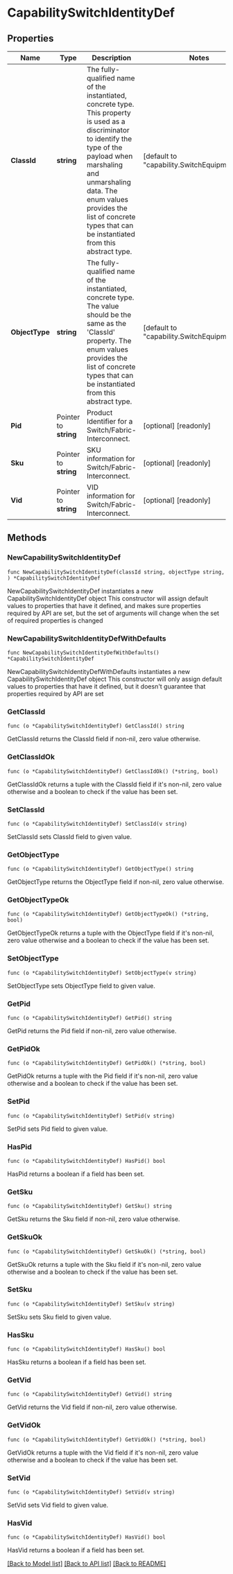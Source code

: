 # CapabilitySwitchIdentityDef

## Properties

Name | Type | Description | Notes
------------ | ------------- | ------------- | -------------
**ClassId** | **string** | The fully-qualified name of the instantiated, concrete type. This property is used as a discriminator to identify the type of the payload when marshaling and unmarshaling data. The enum values provides the list of concrete types that can be instantiated from this abstract type. | [default to "capability.SwitchEquipmentInfo"]
**ObjectType** | **string** | The fully-qualified name of the instantiated, concrete type. The value should be the same as the &#39;ClassId&#39; property. The enum values provides the list of concrete types that can be instantiated from this abstract type. | [default to "capability.SwitchEquipmentInfo"]
**Pid** | Pointer to **string** | Product Identifier for a Switch/Fabric-Interconnect. | [optional] [readonly] 
**Sku** | Pointer to **string** | SKU information for Switch/Fabric-Interconnect. | [optional] [readonly] 
**Vid** | Pointer to **string** | VID information for Switch/Fabric-Interconnect. | [optional] [readonly] 

## Methods

### NewCapabilitySwitchIdentityDef

`func NewCapabilitySwitchIdentityDef(classId string, objectType string, ) *CapabilitySwitchIdentityDef`

NewCapabilitySwitchIdentityDef instantiates a new CapabilitySwitchIdentityDef object
This constructor will assign default values to properties that have it defined,
and makes sure properties required by API are set, but the set of arguments
will change when the set of required properties is changed

### NewCapabilitySwitchIdentityDefWithDefaults

`func NewCapabilitySwitchIdentityDefWithDefaults() *CapabilitySwitchIdentityDef`

NewCapabilitySwitchIdentityDefWithDefaults instantiates a new CapabilitySwitchIdentityDef object
This constructor will only assign default values to properties that have it defined,
but it doesn't guarantee that properties required by API are set

### GetClassId

`func (o *CapabilitySwitchIdentityDef) GetClassId() string`

GetClassId returns the ClassId field if non-nil, zero value otherwise.

### GetClassIdOk

`func (o *CapabilitySwitchIdentityDef) GetClassIdOk() (*string, bool)`

GetClassIdOk returns a tuple with the ClassId field if it's non-nil, zero value otherwise
and a boolean to check if the value has been set.

### SetClassId

`func (o *CapabilitySwitchIdentityDef) SetClassId(v string)`

SetClassId sets ClassId field to given value.


### GetObjectType

`func (o *CapabilitySwitchIdentityDef) GetObjectType() string`

GetObjectType returns the ObjectType field if non-nil, zero value otherwise.

### GetObjectTypeOk

`func (o *CapabilitySwitchIdentityDef) GetObjectTypeOk() (*string, bool)`

GetObjectTypeOk returns a tuple with the ObjectType field if it's non-nil, zero value otherwise
and a boolean to check if the value has been set.

### SetObjectType

`func (o *CapabilitySwitchIdentityDef) SetObjectType(v string)`

SetObjectType sets ObjectType field to given value.


### GetPid

`func (o *CapabilitySwitchIdentityDef) GetPid() string`

GetPid returns the Pid field if non-nil, zero value otherwise.

### GetPidOk

`func (o *CapabilitySwitchIdentityDef) GetPidOk() (*string, bool)`

GetPidOk returns a tuple with the Pid field if it's non-nil, zero value otherwise
and a boolean to check if the value has been set.

### SetPid

`func (o *CapabilitySwitchIdentityDef) SetPid(v string)`

SetPid sets Pid field to given value.

### HasPid

`func (o *CapabilitySwitchIdentityDef) HasPid() bool`

HasPid returns a boolean if a field has been set.

### GetSku

`func (o *CapabilitySwitchIdentityDef) GetSku() string`

GetSku returns the Sku field if non-nil, zero value otherwise.

### GetSkuOk

`func (o *CapabilitySwitchIdentityDef) GetSkuOk() (*string, bool)`

GetSkuOk returns a tuple with the Sku field if it's non-nil, zero value otherwise
and a boolean to check if the value has been set.

### SetSku

`func (o *CapabilitySwitchIdentityDef) SetSku(v string)`

SetSku sets Sku field to given value.

### HasSku

`func (o *CapabilitySwitchIdentityDef) HasSku() bool`

HasSku returns a boolean if a field has been set.

### GetVid

`func (o *CapabilitySwitchIdentityDef) GetVid() string`

GetVid returns the Vid field if non-nil, zero value otherwise.

### GetVidOk

`func (o *CapabilitySwitchIdentityDef) GetVidOk() (*string, bool)`

GetVidOk returns a tuple with the Vid field if it's non-nil, zero value otherwise
and a boolean to check if the value has been set.

### SetVid

`func (o *CapabilitySwitchIdentityDef) SetVid(v string)`

SetVid sets Vid field to given value.

### HasVid

`func (o *CapabilitySwitchIdentityDef) HasVid() bool`

HasVid returns a boolean if a field has been set.


[[Back to Model list]](../README.md#documentation-for-models) [[Back to API list]](../README.md#documentation-for-api-endpoints) [[Back to README]](../README.md)


